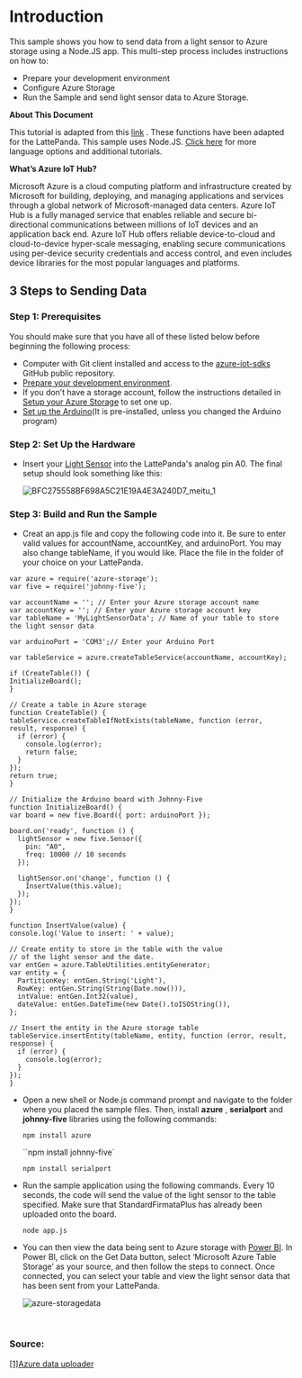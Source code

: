 # Introduction

This sample shows you how to send data from a light sensor to Azure storage using a Node.JS app. This multi-step process includes instructions on how to:

- Prepare your development environment
- Configure Azure Storage
- Run the Sample and send light sensor data to Azure Storage.



**About This Document** 

This tutorial is adapted from this [link](https://github.com/Azure/azure-iot-sdks) . These functions have been adapted for the LattePanda. This sample uses Node.JS. [Click here](https://github.com/Azure/azure-iot-sdks) for more language options and additional tutorials.

**What’s Azure IoT Hub?** 

Microsoft Azure is a cloud computing platform and infrastructure created by Microsoft for building, deploying, and managing applications and services through a global network of Microsoft-managed data centers. Azure IoT Hub is a fully managed service that enables reliable and secure bi-directional communications between millions of IoT devices and an application back end. Azure IoT Hub offers reliable device-to-cloud and cloud-to-device hyper-scale messaging, enabling secure communications using per-device security credentials and access control, and even includes device libraries for the most popular languages and platforms.

## 3 Steps to Sending Data

### Step 1: Prerequisites

You should make sure that you have all of these listed below before beginning the following process:

- Computer with Git client installed and access to the [azure-iot-sdks](https://github.com/Azure/azure-iot-sdks) GitHub public repository.
- [Prepare your development environment](http://www.lattepanda.com/docs/#Prepare_your_development_environment).
- If you don’t have a storage account, follow the instructions detailed in [Setup your Azure Storage](https://azure.microsoft.com/en-us/documentation/articles/storage-create-storage-account/#create-a-storage-account) to set one up.
- [Set up the Arduino](http://www.lattepanda.com/docs/#SetuptheArduino)(It is pre-installed, unless you changed the Arduino program)

### Step 2: Set Up the Hardware

- Insert your [Light Sensor](https://www.dfrobot.com/index.php?route=product/product&search=SEN0043&description=true&product_id=274) into the LattePanda's analog pin A0. The final setup should look something like this: 

  ![BFC275558BF698A5C21E19A4E3A240D7_meitu_1](http://www.lattepanda.com/wp-content/uploads/2016/02/BFC275558BF698A5C21E19A4E3A240D7_meitu_1.jpg)

### Step 3: Build and Run the Sample

- Creat an app.js file and copy the following code into it. Be sure to enter valid values for accountName, accountKey, and arduinoPort. You may also change tableName, if you would like. Place the file in the folder of your choice on your LattePanda.


```
var azure = require('azure-storage');
var five = require('johnny-five');

var accountName = ''; // Enter your Azure storage account name
var accountKey = ''; // Enter your Azure storage account key
var tableName = 'MyLightSensorData'; // Name of your table to store the light sensor data

var arduinoPort = 'COM3';// Enter your Arduino Port

var tableService = azure.createTableService(accountName, accountKey);

if (CreateTable()) {
InitializeBoard();
}

// Create a table in Azure storage
function CreateTable() {
tableService.createTableIfNotExists(tableName, function (error, result, response) {
  if (error) {
    console.log(error);
    return false;
  }
});
return true;
}

// Initialize the Arduino board with Johnny-Five
function InitializeBoard() {
var board = new five.Board({ port: arduinoPort });

board.on('ready', function () {
  lightSensor = new five.Sensor({
    pin: "A0",
    freq: 10000 // 10 seconds
  });

  lightSensor.on('change', function () {
    InsertValue(this.value);
  });
});
}

function InsertValue(value) {
console.log('Value to insert: ' + value);

// Create entity to store in the table with the value
// of the light sensor and the date.
var entGen = azure.TableUtilities.entityGenerator;
var entity = {
  PartitionKey: entGen.String('Light'),
  RowKey: entGen.String(String(Date.now())),
  intValue: entGen.Int32(value),
  dateValue: entGen.DateTime(new Date().toISOString()),
};

// Insert the entity in the Azure storage table
tableService.insertEntity(tableName, entity, function (error, result, response) {
  if (error) {
    console.log(error);
  }
});
}
```
- Open a new shell or Node.js command prompt and navigate to the folder where you placed the sample files. Then, install **azure** , **serialport** and **johnny-five** libraries using the following commands:

  `npm install azure`

  ``npm install johnny-five`

  `npm install serialport`


- Run the sample application using the following commands. Every 10 seconds, the code will send the value of the light sensor to the table specified. Make sure that StandardFirmataPlus has already been uploaded onto the board.

  `node app.js`


- You can then view the data being sent to Azure storage with [Power BI](https://powerbi.microsoft.com/en-us/). In Power BI, click on the Get Data button, select ‘Microsoft Azure Table Storage’ as your source, and then follow the steps to connect. Once connected, you can select your table and view the light sensor data that has been sent from your LattePanda.

  ![azure-storagedata](http://www.lattepanda.com/wp-content/uploads/2016/02/azure-storagedata.png)

  ​


### Source:

[[1]Azure data uploader](https://developer.microsoft.com/en-us/windows/iot/samples/azuredatauploader)
